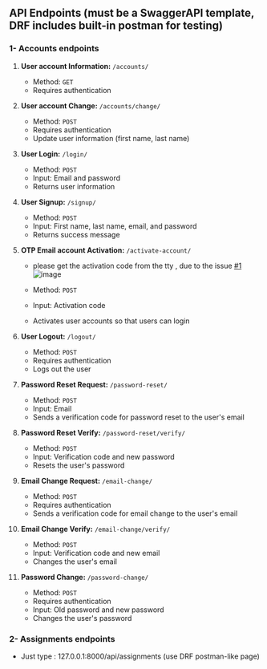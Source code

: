 ## API Endpoints (must be a SwaggerAPI template, DRF includes built-in postman for testing)

### 1- Accounts endpoints 

1. **User account Information:** `/accounts/`
    - Method: `GET`
    - Requires authentication

2. **User account Change:** `/accounts/change/`
    - Method: `POST`
    - Requires authentication
    - Update user information (first name, last name)

3. **User Login:** `/login/`
    - Method: `POST`
    - Input: Email and password
    - Returns user information

4. **User Signup:** `/signup/`
    - Method: `POST`
    - Input: First name, last name, email, and password
    - Returns success message

5. **OTP Email account Activation:** `/activate-account/`
   
   - please get the activation code from the tty , due to the issue
   [#1](https://github.com/wassim31/attraxia_django_assessment/issues/1)
    ![image](https://github.com/user-attachments/assets/dca74bb1-1682-43c4-a0b8-19729bff2306)

    - Method: `POST`
    - Input: Activation code
    - Activates user accounts so that users can login

6. **User Logout:** `/logout/`
    - Method: `POST`
    - Requires authentication
    - Logs out the user

7. **Password Reset Request:** `/password-reset/`
    - Method: `POST`
    - Input: Email
    - Sends a verification code for password reset to the user's email

8. **Password Reset Verify:** `/password-reset/verify/`
    - Method: `POST`
    - Input: Verification code and new password
    - Resets the user's password

9. **Email Change Request:** `/email-change/`
    - Method: `POST`
    - Requires authentication
    - Sends a verification code for email change to the user's email

10. **Email Change Verify:** `/email-change/verify/`
    - Method: `POST`
    - Input: Verification code and new email
    - Changes the user's email

11. **Password Change:** `/password-change/`
    - Method: `POST`
    - Requires authentication
    - Input: Old password and new password
    - Changes the user's password

### 2- Assignments endpoints

- Just type : 127.0.0.1:8000/api/assignments (use DRF postman-like page)